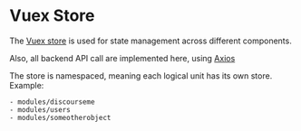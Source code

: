 # Vuex Store

The [Vuex store](https://vuex.vuejs.org/) is used for state management across different components.

Also, all backend API call are implemented here, using [Axios](https://github.com/axios/axios)

The store is namespaced, meaning each logical unit has its own store. Example:

    - modules/discourseme
    - modules/users
    - modules/someotherobject
